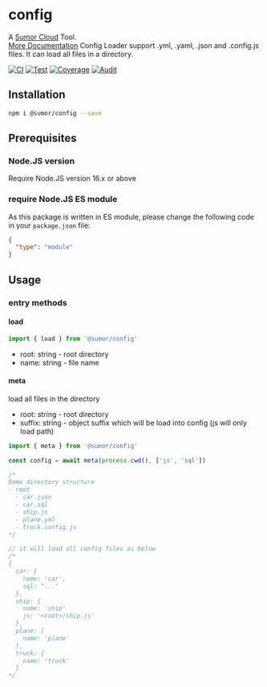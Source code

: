 # config

A [Sumor Cloud](https://sumor.cloud) Tool.  
[More Documentation](https://sumor.cloud/config)
Config Loader support .yml, .yaml, .json and .config.js files. It can load all files in a directory.

[![CI](https://github.com/sumor-cloud/config/actions/workflows/ci.yml/badge.svg)](https://github.com/sumor-cloud/config/actions/workflows/ci.yml)
[![Test](https://github.com/sumor-cloud/config/actions/workflows/ut.yml/badge.svg)](https://github.com/sumor-cloud/config/actions/workflows/ut.yml)
[![Coverage](https://github.com/sumor-cloud/config/actions/workflows/coverage.yml/badge.svg)](https://github.com/sumor-cloud/config/actions/workflows/coverage.yml)
[![Audit](https://github.com/sumor-cloud/config/actions/workflows/audit.yml/badge.svg)](https://github.com/sumor-cloud/config/actions/workflows/audit.yml)

## Installation

```bash
npm i @sumor/config --save
```

## Prerequisites

### Node.JS version

Require Node.JS version 16.x or above

### require Node.JS ES module

As this package is written in ES module,
please change the following code in your `package.json` file:

```json
{
  "type": "module"
}
```

## Usage

### entry methods

#### load

```js
import { load } from '@sumor/config'
```

- root: string - root directory
- name: string - file name

#### meta

load all files in the directory

- root: string - root directory
- suffix: string - object suffix which will be load into config (js will only load path)

```js
import { meta } from '@sumor/config'

const config = await meta(process.cwd(), ['js', 'sql'])

/*
Demo directory structure
- root
  - car.json
  - car.sql
  - ship.js
  - plane.yml
  - truck.config.js
*/

// it will load all config files as below
/*
{
  car: {
    name: 'car',
    sql: "..."
  },
  ship: {
    name: 'ship'
    js: '<root>/ship.js'
  },
  plane: {
    name: 'plane'
  },
  truck: {
    name: 'truck'
  }
*/
```